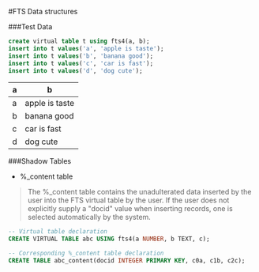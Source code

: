 #FTS Data structures

###Test Data
  
 ```SQL
 create virtual table t using fts4(a, b);
 insert into t values('a', 'apple is taste');
 insert into t values('b', 'banana good');
 insert into t values('c', 'car is fast');
 insert into t values('d', 'dog cute');
 ```
|a|b|
|----|----|
|a|apple is taste|
|b|banana good|
|c|car is fast|
|d|dog cute|
 


###Shadow Tables
 * %_content table
 
  >The %_content table contains the unadulterated data inserted by the user into the FTS virtual table by the user. If the user does not explicitly supply a "docid" value when inserting records, one is selected automatically by the system.
  
  ```SQL
  -- Virtual table declaration
  CREATE VIRTUAL TABLE abc USING fts4(a NUMBER, b TEXT, c);
  
  -- Corresponding %_content table declaration
  CREATE TABLE abc_content(docid INTEGER PRIMARY KEY, c0a, c1b, c2c);
  ```
 
